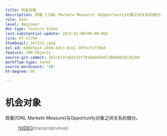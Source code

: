```yaml
---
title: 机会对象
description: 观看 [!DNL Marketo Measure] 与Opportunity对象之间关系的细分。
role: User
level: Beginner
doc-type: Feature Video
last-substantial-update: 2023-01-06T00:00:00Z
jira: KT-11704
thumbnail: 347223.jpeg
exl-id: b80e5a14-24d4-4dc3-8ce1-30f5cf1770bd
feature: CRM Objects
source-git-commit: 262cb13fa02b32f7918ebd569720b80078c2b28d
workflow-type: tm+mt
source-wordcount: '28'
ht-degree: 0%

---
```


# 机会对象

观看[!DNL Marketo Measure]与Opportunity对象之间关系的细分。

>[!VIDEO](https://video.tv.adobe.com/v/3421952/?learn=on&captions=chi_hans){transcript=true}
